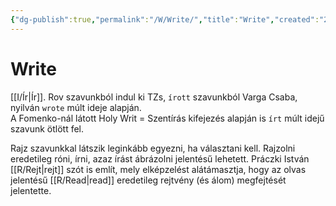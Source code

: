 ```yaml
---
{"dg-publish":true,"permalink":"/W/Write/","title":"Write","created":"2023-11-10T06:20","updated":"2024-04-05T20:01"}
---
```



# Write

[[I/Ír\|Ír]]. Rov szavunkból indul ki TZs, `írott` szavunkból Varga Csaba, nyilván `wrote` múlt ideje alapján.  
A Fomenko-nál látott Holy Writ = Szentírás kifejezés alapján is `írt` múlt idejű szavunk ötlött fel.  

Rajz szavunkkal látszik leginkább egyezni, ha választani kell. Rajzolni eredetileg róni, írni, azaz írást ábrázolni jelentésű lehetett. Práczki István [[R/Rejt\|rejt]] szót is említ, mely elképzelést alátámasztja, hogy az olvas jelentésű [[R/Read\|read]] eredetileg rejtvény (és álom) megfejtését jelentette.  